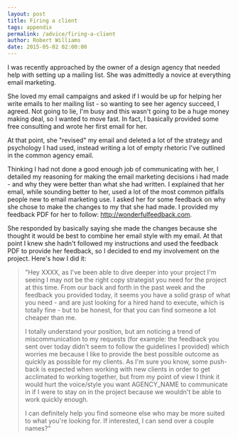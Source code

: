 ```yaml
---
layout: post
title: Firing a client
tags: appendix
permalink: /advice/firing-a-client
author: Robert Williams
date: 2015-05-02 02:00:00
---
```


I was recently approached by the owner of a design agency that needed help with setting up a mailing list. She was admittedly a novice at everything email marketing.

She loved my email campaigns and asked if I would be up for helping her write emails to her mailing list - so wanting to see her agency succeed, I agreed. Not going to lie, I'm busy and this wasn't going to be a huge money making deal, so I wanted to move fast. In fact, I basically provided some free consulting and wrote her first email for her.

At that point, she "revised" my email and deleted a lot of the strategy and psychology I had used, instead writing a lot of empty rhetoric I've outlined in the common agency email.

Thinking I had not done a good enough job of communicating with her, I detailed my reasoning for making the email marketing decisions i had made - and why they were better than what she had written. I explained that her email, while sounding better to her, used a lot of the most common pitfalls people new to email marketing use. I asked her for some feedback on why she chose to make the changes to my that she had made. I provided my feedback PDF for her to follow: http://wonderfulfeedback.com.

She responded by basically saying she made the changes because she thought it would be best to combine her email style with my email. At that point I knew she hadn't followed my instructions and used the feedback PDF to provide her feedback, so I decided to end my involvement on the project. Here's how I did it:

> "Hey XXXX, as I've been able to dive deeper into your project I'm seeing I may not be the right copy strategist you need for the project at this time. From our back and forth in the past week and the feedback you provided today, it seems you have a solid grasp of what you need - and are just looking for a hired hand to execute, which is totally fine - but to be honest, for that you can find someone a lot cheaper than me.
>
> I totally understand your position, but am noticing a trend of miscommunication to my requests (for example: the feedback you sent over today didn't seem to follow the guidelines I provided) which worries me because I like to provide the best possible outcome as quickly as possible for my clients.
> As I'm sure you know, some push-back is expected when working with new clients in order to get acclimated to working together, but from my point of view I think it would hurt the voice/style you want AGENCY_NAME to communicate in if I were to stay on in the project because we wouldn't be able to work quickly enough.
>
> I can definitely help you find someone else who may be more suited to what you're looking for. If interested, I can send over a couple names?"